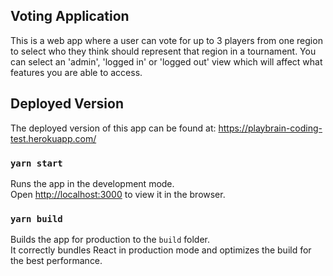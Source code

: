
## Voting Application

This is a web app where a user can vote for up to 3 players from one region to select who they think should represent that region in a tournament. You can select an 'admin', 'logged in' or 'logged out' view which will affect what features you are able to access.

## Deployed Version

The deployed version of this app can be found at: https://playbrain-coding-test.herokuapp.com/

### `yarn start`

Runs the app in the development mode.<br />
Open [http://localhost:3000](http://localhost:3000) to view it in the browser.

### `yarn build`

Builds the app for production to the `build` folder.<br />
It correctly bundles React in production mode and optimizes the build for the best performance.


